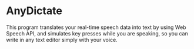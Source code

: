 # AnyDictate

This program translates your real-time speech data into text by using Web Speech API, and simulates key presses while you are speaking, so you can write in any text editor simply with your voice.


